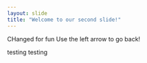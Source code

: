 ```yaml
---
layout: slide
title: "Welcome to our second slide!"
---
```

CHanged for fun
Use the left arrow to go back!

testing testing
